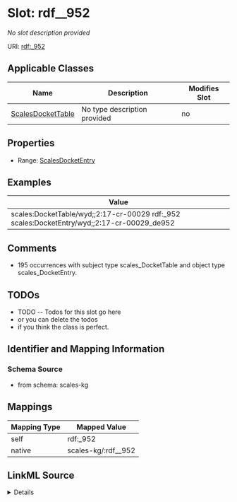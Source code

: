 

# Slot: rdf__952


_No slot description provided_





URI: [rdf:_952](http://www.w3.org/1999/02/22-rdf-syntax-ns#_952)



<!-- no inheritance hierarchy -->





## Applicable Classes

| Name | Description | Modifies Slot |
| --- | --- | --- |
| [ScalesDocketTable](../classes/ScalesDocketTable.md) | No type description provided |  no  |







## Properties

* Range: [ScalesDocketEntry](../classes/ScalesDocketEntry.md)






## Examples

| Value |
| --- |
| scales:DocketTable/wyd;;2:17-cr-00029 rdf:_952 scales:DocketEntry/wyd;;2:17-cr-00029_de952 |

## Comments

* 195 occurrences with subject type scales_DocketTable and object type scales_DocketEntry.

## TODOs

* TODO -- Todos for this slot go here
* or you can delete the todos
* if you think the class is perfect.

## Identifier and Mapping Information







### Schema Source


* from schema: scales-kg




## Mappings

| Mapping Type | Mapped Value |
| ---  | ---  |
| self | rdf:_952 |
| native | scales-kg/:rdf__952 |




## LinkML Source

<details>
```yaml
name: rdf__952
description: No slot description provided
todos:
- TODO -- Todos for this slot go here
- or you can delete the todos
- if you think the class is perfect.
comments:
- 195 occurrences with subject type scales_DocketTable and object type scales_DocketEntry.
examples:
- value: scales:DocketTable/wyd;;2:17-cr-00029 rdf:_952 scales:DocketEntry/wyd;;2:17-cr-00029_de952
from_schema: scales-kg
rank: 1000
slot_uri: rdf:_952
alias: rdf__952
domain_of:
- scales_DocketTable
range: scales_DocketEntry

```
</details>